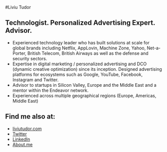 #Liviu Tudor

## Technologist. Personalized Advertising Expert. Advisor.

* Experienced technology leader who has built solutions at scale for global brands including Netflix, AppLovin, Machine Zone, Yahoo, Net-a-Porter, British Telecom, British Airways as well as the defense and security sectors.
* Expertise in digital marketing / personalized advertising and DCO (dynamic creative optimization) since its inception. Designed advertising platforms for ecosystems such as Google, YouTube, Facebook, Instagram and Twitter.
* Advisor to startups in Silicon Valley, Europe and the Middle East and a mentor within the Endeavor network.
* Experienced across multiple geographical regions (Europe, Americas, Middle East) 

## Find me also at:
* [liviutudor.com](https://liviutudor.com)
* [Twitter](https://twitter.com/liviutudor)
* [LinkedIn](https://www.linkedin.com/in/liviutudor/)
* [About.me](http://about.me/liviutudor)
